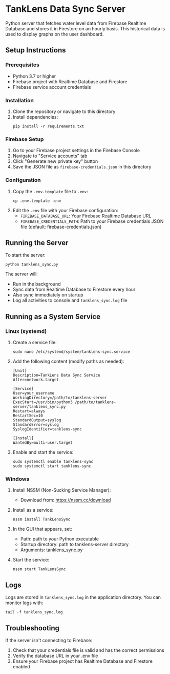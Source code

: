 # TankLens Data Sync Server

Python server that fetches water level data from Firebase Realtime Database and stores it in Firestore on an hourly basis. This historical data is used to display graphs on the user dashboard.

## Setup Instructions

### Prerequisites
- Python 3.7 or higher
- Firebase project with Realtime Database and Firestore
- Firebase service account credentials

### Installation

1. Clone the repository or navigate to this directory
2. Install dependencies:
   ```
   pip install -r requirements.txt
   ```

### Firebase Setup

1. Go to your Firebase project settings in the Firebase Console
2. Navigate to "Service accounts" tab
3. Click "Generate new private key" button
4. Save the JSON file as `firebase-credentials.json` in this directory

### Configuration

1. Copy the `.env.template` file to `.env`:
   ```
   cp .env.template .env
   ```
2. Edit the `.env` file with your Firebase configuration:
   - `FIREBASE_DATABASE_URL`: Your Firebase Realtime Database URL
   - `FIREBASE_CREDENTIALS_PATH`: Path to your Firebase credentials JSON file (default: firebase-credentials.json)

## Running the Server

To start the server:
```
python tanklens_sync.py
```

The server will:
- Run in the background
- Sync data from Realtime Database to Firestore every hour
- Also sync immediately on startup
- Log all activities to console and `tanklens_sync.log` file

## Running as a System Service

### Linux (systemd)

1. Create a service file:
   ```
   sudo nano /etc/systemd/system/tanklens-sync.service
   ```

2. Add the following content (modify paths as needed):
   ```
   [Unit]
   Description=TankLens Data Sync Service
   After=network.target

   [Service]
   User=your_username
   WorkingDirectory=/path/to/tanklens-server
   ExecStart=/usr/bin/python3 /path/to/tanklens-server/tanklens_sync.py
   Restart=always
   RestartSec=10
   StandardOutput=syslog
   StandardError=syslog
   SyslogIdentifier=tanklens-sync

   [Install]
   WantedBy=multi-user.target
   ```

3. Enable and start the service:
   ```
   sudo systemctl enable tanklens-sync
   sudo systemctl start tanklens-sync
   ```

### Windows

1. Install NSSM (Non-Sucking Service Manager):
   - Download from: https://nssm.cc/download
   
2. Install as a service:
   ```
   nssm install TankLensSync
   ```
   
3. In the GUI that appears, set:
   - Path: path to your Python executable
   - Startup directory: path to tanklens-server directory
   - Arguments: tanklens_sync.py

4. Start the service:
   ```
   nssm start TankLensSync
   ```

## Logs

Logs are stored in `tanklens_sync.log` in the application directory. You can monitor logs with:

```
tail -f tanklens_sync.log
```

## Troubleshooting

If the server isn't connecting to Firebase:
1. Check that your credentials file is valid and has the correct permissions
2. Verify the database URL in your .env file
3. Ensure your Firebase project has Realtime Database and Firestore enabled